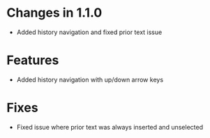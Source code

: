 Changes in 1.1.0
================

- Added history navigation and fixed prior text issue

Features
========

* Added history navigation with up/down arrow keys

Fixes
=====

* Fixed issue where prior text was always inserted and unselected
